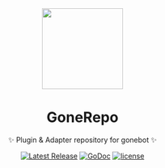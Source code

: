 <div align="center">
  <a href="https://github.com/gonebot-dev">
	<img width="160" src="https://avatars.githubusercontent.com/u/179014534?s=200&v=4" />
  </a>

  <h1>GoneRepo</h1>
</div>
<div align="center">
	<p>✨ Plugin & Adapter repository for gonebot ✨</p>
</div>
<div align="center">
	<a href="https://github.com/gonebot-dev/gonebot/releases"><img src="https://img.shields.io/github/release/gonebot-dev/gonebot.svg" alt="Latest Release"></a>
	<a href="https://pkg.go.dev/github.com/gonebot-dev/gonebot?tab=doc"><img src="https://godoc.org/github.com/gonebot-dev/gonebot?status.svg" alt="GoDoc"></a>
	<a href="https://github.com/tboox/tbox/blob/master/LICENSE.md">
	  <img src="https://img.shields.io/github/license/gonebot-dev/gonebot.svg?colorB=f48041&style=flat-square" alt="license" />
	</a>
</div>
